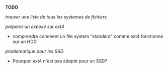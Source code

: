 

**TODO**

*trouver une liste de tous les systemes de fichiers*

*préparer un exposé sur ext4*
- comprendre comment un file system "standard" comme ext4 fonctionne sur un HDD

*problématique pour les SSD*
- Pourquoi ext4 n'est pas adapté pour un SSD?
